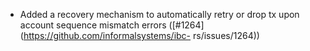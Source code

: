 - Added a recovery mechanism to automatically retry or drop tx upon account
  sequence mismatch errors ([#1264](https://github.com/informalsystems/ibc-
  rs/issues/1264))